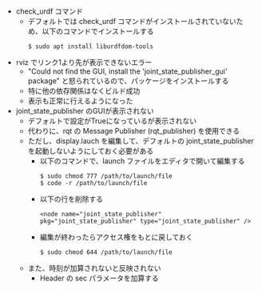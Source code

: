 ## 
- check_urdf コマンド
    - デフォルトでは check_urdf コマンドがインストールされていないため、以下のコマンドでインストールする
        ```
        $ sudo apt install liburdfdom-tools
        ```
- rviz でリンク1より先が表示できないエラー
    - "Could not find the GUI, install the 'joint_state_publisher_gui' package" と怒られているので、パッケージをインストールする
    - 特に他の依存関係はなくビルド成功
    - 表示も正常に行えるようになった
- joint_state_publisher のGUIが表示されない
    - デフォルトで設定がTrueになっているが表示されない
    - 代わりに、rqt の Message Publisher (rqt_publisher) を使用できる
    - ただし、display.lauch を編集して、デフォルトの joint_state_publisher を起動しないようにしておく必要がある
        - 以下のコマンドで、launch ファイルをエディタで開いて編集する
            ```
            $ sudo chmod 777 /path/to/launch/file
            $ code -r /path/to/launch/file
            ```
        - 以下の行を削除する
            ```
            <node name="joint_state_publisher" pkg="joint_state_publisher" type="joint_state_publisher" />
            ```
        - 編集が終わったらアクセス権をもとに戻しておく
            ```
            $ sudo chmod 644 /path/to/launch/file
            ```
    - また、時刻が加算されないと反映されない
        - Header の sec パラメータを加算する
